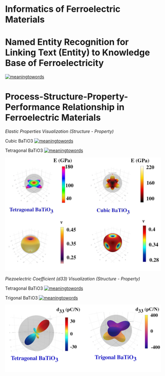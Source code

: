 # Informatics of Ferroelectric Materials

# Named Entity Recognition for Linking Text (Entity) to Knowledge Base of Ferroelectricity
  
[![meaningtowords](https://img.shields.io/badge/ferroNER-streamlit-red)](https://ferroelectric-structuredknowledge.streamlit.app/ )


# Process-Structure-Property-Performance Relationship in Ferroelectric Materials

*Elastic Properties Visualization (Structure - Property)*

Cubic BaTiO3 [![meaningtowords](https://img.shields.io/badge/mechCubicBatio3-streamlit-red)](https://visualizationcij-batio3cubic.streamlit.app/)

Tetragonal BaTiO3 [![meaningtowords](https://img.shields.io/badge/mechTetrgonalBatio3-streamlit-red)](https://visualizationcij-batio3tetragonal.streamlit.app/)

![alt text](https://github.com/anilkunwar/ferroelectric_materials2025/blob/main/psp-relationship/visualization/E-nu-BaTiO3-phases.jpg?raw=true)

*Piezoelectric Coefficient (d33) Visualization (Structure - Property)*

Tetragonal BaTiO3 [![meaningtowords](https://img.shields.io/badge/electromechTetrgonalBatio3-streamlit-red)](https://visualizationdij-batio3tetragonal.streamlit.app/)

Trigonal BaTiO3 [![meaningtowords](https://img.shields.io/badge/electromechTrigonalBatio3-streamlit-red)](https://visualizationdij-batio3trigonal.streamlit.app/)

![alt text](https://github.com/anilkunwar/ferroelectric_materials2025/blob/main/psp-relationship/visualization/piezoelectric_coefficient.jpg?raw=true)

